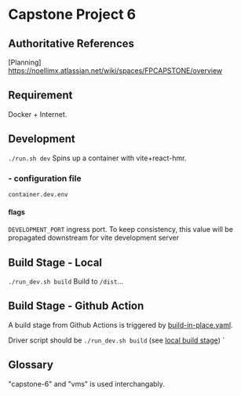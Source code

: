 # Capstone Project 6

## Authoritative References

[Planning] https://noellimx.atlassian.net/wiki/spaces/FPCAPSTONE/overview

## Requirement

Docker + Internet.

## Development

`./run.sh dev` Spins up a container with vite+react-hmr.

### - configuration file

`container.dev.env`

#### flags

`DEVELOPMENT_PORT` ingress port. To keep consistency, this value will be propagated downstream for vite development server

## Build Stage - Local

`./run_dev.sh build` Build to `/dist`...

## Build Stage - Github Action

A build stage from Github Actions is triggered by [build-in-place.yaml](./.github/workflows/build-in-place.yaml). 

Driver script should be `./run_dev.sh build` (see [local build stage](#build-stage---local))
`

## Glossary

"capstone-6" and "vms" is used interchangably.
